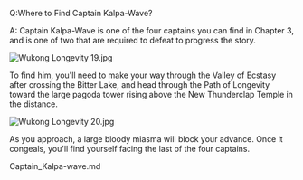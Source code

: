 Q:Where to Find Captain Kalpa-Wave?

A:
Captain Kalpa-Wave is one of the four captains you can find in Chapter 3, and is one of two that are required to defeat to progress the story. 

![Wukong Longevity 19.jpg](https://oyster.ignimgs.com/mediawiki/apis.ign.com/black-myth-wukong/e/e2/Wukong_Longevity_19.jpg)

To find him, you'll need to make your way through the Valley of Ecstasy after crossing the Bitter Lake, and head through the Path of Longevity toward the large pagoda tower rising above the New Thunderclap Temple in the distance. 

![Wukong Longevity 20.jpg](https://oyster.ignimgs.com/mediawiki/apis.ign.com/black-myth-wukong/0/05/Wukong_Longevity_20.jpg)

As you approach, a large bloody miasma will block your advance. Once it congeals, you'll find yourself facing the last of the four captains. 

Captain_Kalpa-wave.md